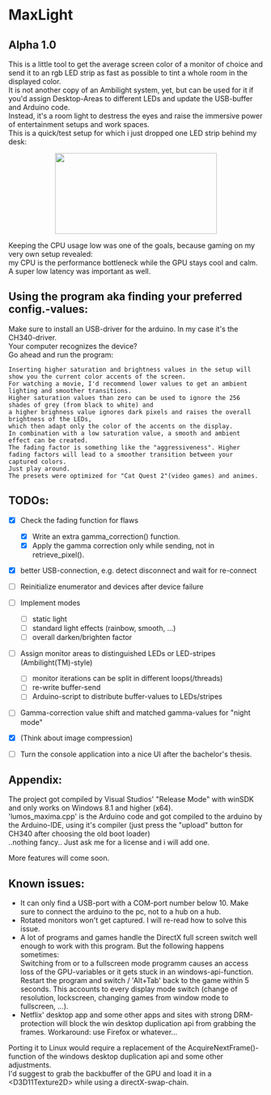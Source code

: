 # MaxLight
## Alpha 1.0
This is a little tool to get the average screen color of a monitor of choice and send it to an rgb LED strip as fast as possible to tint a whole room in the displayed color. \
It is not another copy of an Ambilight system, yet, but can be used for it if you'd assign Desktop-Areas to different LEDs and update the USB-buffer and Arduino code. \
Instead, it's a room light to destress the eyes and raise the immersive power of entertainment setups and work spaces. \
This is a quick/test setup for which i just dropped one LED strip behind my desk:


<p align="center"><img src="https://user-images.githubusercontent.com/29096190/120733553-bbab7e80-c4e7-11eb-9283-43d97362c2dc.gif" width="320" height="160" /></p>



Keeping the CPU usage low was one of the goals, because gaming on my very own setup revealed: \
  my CPU is the performance bottleneck while the GPU stays cool and calm. 
A super low latency was important as well.

## Using the program aka finding your preferred config.-values: 
Make sure to install an USB-driver for the arduino. In my case it's the CH340-driver.\
Your computer recognizes the device? \
Go ahead and run the program:
```
Inserting higher saturation and brightness values in the setup will show you the current color accents of the screen. 
For watching a movie, I'd recommend lower values to get an ambient lighting and smoother transitions. 
Higher saturation values than zero can be used to ignore the 256 shades of grey (from black to white) and 
a higher brighness value ignores dark pixels and raises the overall brightness of the LEDs,
which then adapt only the color of the accents on the display. 
In combination with a low saturation value, a smooth and ambient effect can be created. 
The fading factor is something like the "aggressiveness". Higher fading factors will lead to a smoother transition between your captured colors. 
Just play around. 
The presets were optimized for "Cat Quest 2"(video games) and animes. 
```

## TODOs:
- [x] Check the fading function for flaws 
    - [x] Write an extra gamma_correction() function. 
    - [x] Apply the gamma correction only while sending, not in retrieve_pixel(). 
- [x] better USB-connection, e.g. detect disconnect and wait for re-connect
- [ ] Reinitialize enumerator and devices after device failure
- [ ] Implement modes 
    - [ ] static light
    - [ ] standard light effects (rainbow, smooth, ...)
    - [ ] overall darken/brighten factor
- [ ] Assign monitor areas to distinguished LEDs or LED-stripes (Ambilight(TM)-style)
    - [ ] monitor iterations can be split in different loops(/threads) 
    - [ ] re-write buffer-send
    - [ ] Arduino-script to distribute buffer-values to LEDs/stripes
- [ ] Gamma-correction value shift and matched gamma-values for "night mode"
- [x] (Think about image compression)
- [ ] Turn the console application into a nice UI after the bachelor's thesis.
    


## Appendix:
The project got compiled by Visual Studios' "Release Mode"  with winSDK and only works on Windows 8.1 and higher (x64). \
'lumos_maxima.cpp' is the Arduino code and got compiled to the arduino by the Arduino-IDE, using it's compiler (just press the "upload" button for CH340 after choosing the old boot loader) \
..nothing fancy.. 
Just ask me for a license and i will add one. 

More features will come soon.
 


## Known issues:
- It can only find a USB-port with a COM-port number below 10. Make sure to connect the arduino to the pc, not to a hub on a hub.
- Rotated monitors won't get captured. I will re-read how to solve this issue. 
- A lot of programs and games handle the DirectX full screen switch well enough to work with this program. But the following happens sometimes: \
Switching from or to a fullscreen mode programm causes an access loss of the GPU-variables or it gets stuck in an windows-api-function. Restart the program and switch / 'Alt+Tab' back to the game within 5 seconds. This accounts to every display mode switch (change of resolution, lockscreen, changing games from window mode to fullscreen, ...).
- Netflix' desktop app and some other apps and sites with strong DRM-protection will block the win desktop duplication api from grabbing the frames. 
Workaround: use Firefox or whatever... 

Porting it to Linux would require a replacement of the AcquireNextFrame()-function of the windows desktop duplication api and some other adjustments. \
I'd suggest to grab the backbuffer of the GPU and load it in a \<D3D11Texture2D\> while using a directX-swap-chain.
